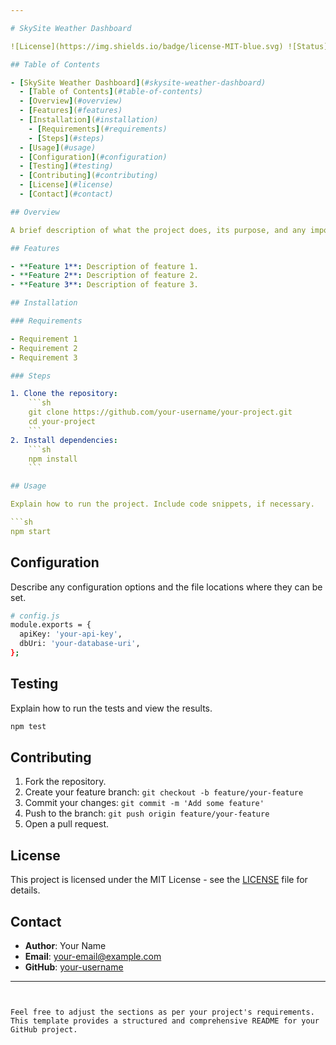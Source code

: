 ```yaml
---

# SkySite Weather Dashboard

![License](https://img.shields.io/badge/license-MIT-blue.svg) ![Status](https://img.shields.io/badge/status-active-success.svg)

## Table of Contents

- [SkySite Weather Dashboard](#skysite-weather-dashboard)
  - [Table of Contents](#table-of-contents)
  - [Overview](#overview)
  - [Features](#features)
  - [Installation](#installation)
    - [Requirements](#requirements)
    - [Steps](#steps)
  - [Usage](#usage)
  - [Configuration](#configuration)
  - [Testing](#testing)
  - [Contributing](#contributing)
  - [License](#license)
  - [Contact](#contact)

## Overview

A brief description of what the project does, its purpose, and any important background information.

## Features

- **Feature 1**: Description of feature 1.
- **Feature 2**: Description of feature 2.
- **Feature 3**: Description of feature 3.

## Installation

### Requirements

- Requirement 1
- Requirement 2
- Requirement 3

### Steps

1. Clone the repository:
    ```sh
    git clone https://github.com/your-username/your-project.git
    cd your-project
    ```
2. Install dependencies:
    ```sh
    npm install
    ```

## Usage

Explain how to run the project. Include code snippets, if necessary.

```sh
npm start
```

## Configuration

Describe any configuration options and the file locations where they can be set.

```sh
# config.js
module.exports = {
  apiKey: 'your-api-key',
  dbUri: 'your-database-uri',
};
```

## Testing

Explain how to run the tests and view the results.

```sh
npm test
```

## Contributing

1. Fork the repository.
2. Create your feature branch: `git checkout -b feature/your-feature`
3. Commit your changes: `git commit -m 'Add some feature'`
4. Push to the branch: `git push origin feature/your-feature`
5. Open a pull request.

## License

This project is licensed under the MIT License - see the [LICENSE](LICENSE) file for details.

## Contact

- **Author**: Your Name
- **Email**: your-email@example.com
- **GitHub**: [your-username](https://github.com/your-username)

---
```


Feel free to adjust the sections as per your project's requirements. This template provides a structured and comprehensive README for your GitHub project.